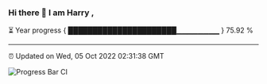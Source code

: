 ### Hi there 👋 I am Harry , 

⏳ Year progress { ██████████████████████▁▁▁▁▁▁▁▁ } 75.92 %

---

⏰ Updated on Wed, 05 Oct 2022 02:31:38 GMT

![Progress Bar CI](https://github.com/duykhang68/duykhang68/workflows/Progress%20Bar%20CI/badge.svg)
